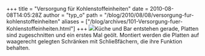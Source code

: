 +++
title = "Versorgung für Kohlenstoffeinheiten"
date = 2010-08-08T14:05:28Z
author = "typ_o"
path = "/blog/2010/08/08/versorgung-fur-kohlenstoffeinheiten"
aliases = ["/blog/archives/101-Versorgung-fuer-Kohlenstoffeinheiten.html"]
+++
[![](/media/bar.serendipityThumb.jpg)](/media/bar.jpg)Küche
und Bar entstehen gerade, Platten sind zugeschnitten und ein erstes Mal
geölt. Montiert werden die Platten auf waagerecht gelegten Schränken mit
Schließfächern, die ihre Funktion behalten.
